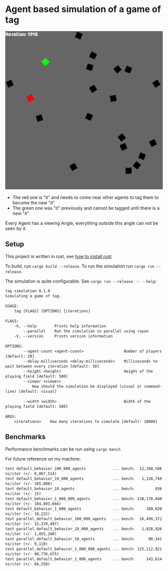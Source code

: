 # Agent based simulation of a game of tag

![screenshot](simulation.png)

* The red one is "it" and needs to come near other agents to tag them to become the new "it"
* The green one was "it" previously and cannot be tagged until there is a new "it"

Every Agent has a viewing Angle, everything outside this angle can not be seen by it.

## Setup

This project is written in rust, see [how to install rust](https://www.rust-lang.org/tools/install).

To build, run `cargo build --release`. To run the simulation run `cargo run --release`.

The simulation is quite configurable. See `cargo run --release -- --help`:
```
tag simulation 0.1.0
Simulating a game of tag.

USAGE:
    tag [FLAGS] [OPTIONS] [iterations]

FLAGS:
    -h, --help        Prints help information
        --parallel    Run the simulation in parallel using rayon
    -V, --version     Prints version information

OPTIONS:
        --agent-count <agent-count>                  Number of players [default: 20]
        --delay-milliseconds <delay-milliseconds>    Milliseconds to wait between every iteration [default: 50]
        --height <height>                            Height of the playing field [default: 500]
        --viewer <viewer>
            How should the simulation be displayed (visual or command-line) [default: visual]

        --width <width>                              Width of the playing field [default: 500]

ARGS:
    <iterations>    How many iterations to simulate [default: 10000]
```

## Benchmarks
Performance benchmarks can be run using `cargo bench`

For future reference on my machine:
```
test default_behavior_100_000_agents            ... bench:  12,380,506 ns/iter (+/- 8,067,514)
test default_behavior_10_000_agents             ... bench:   1,128,749 ns/iter (+/- 385,808)
test default_behavior_10_agents                 ... bench:         936 ns/iter (+/- 15)
test default_behavior_1_000_000_agents          ... bench: 138,170,848 ns/iter (+/- 104,803,666)
test default_behavior_1_000_agents              ... bench:     109,020 ns/iter (+/- 10,222)
test parallel_default_behavior_100_000_agents   ... bench:  16,499,372 ns/iter (+/- 15,378,497)
test parallel_default_behavior_10_000_agents    ... bench:   1,828,926 ns/iter (+/- 1,055,200)
test parallel_default_behavior_10_agents        ... bench:      80,341 ns/iter (+/- 9,110)
test parallel_default_behavior_1_000_000_agents ... bench: 125,112,921 ns/iter (+/- 90,776,675)
test parallel_default_behavior_1_000_agents     ... bench:     143,614 ns/iter (+/- 66,550)
```
